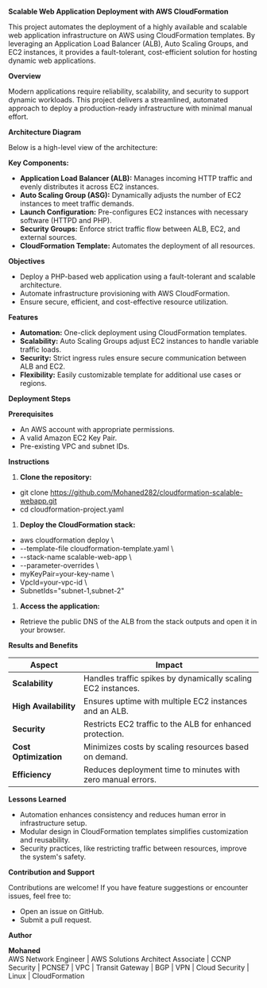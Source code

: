 **Scalable Web Application Deployment with AWS CloudFormation**

This project automates the deployment of a highly available and scalable web application infrastructure on AWS using CloudFormation templates. By leveraging an Application Load Balancer (ALB), Auto Scaling Groups, and EC2 instances, it provides a fault-tolerant, cost-efficient solution for hosting dynamic web applications.

**Overview**

Modern applications require reliability, scalability, and security to support dynamic workloads. This project delivers a streamlined, automated approach to deploy a production-ready infrastructure with minimal manual effort.

**Architecture Diagram**

Below is a high-level view of the architecture:

**Key Components:**

- **Application Load Balancer (ALB):** Manages incoming HTTP traffic and evenly distributes it across EC2 instances.
- **Auto Scaling Group (ASG):** Dynamically adjusts the number of EC2 instances to meet traffic demands.
- **Launch Configuration:** Pre-configures EC2 instances with necessary software (HTTPD and PHP).
- **Security Groups:** Enforce strict traffic flow between ALB, EC2, and external sources.
- **CloudFormation Template:** Automates the deployment of all resources.

**Objectives**

- Deploy a PHP-based web application using a fault-tolerant and scalable architecture.
- Automate infrastructure provisioning with AWS CloudFormation.
- Ensure secure, efficient, and cost-effective resource utilization.

**Features**

- **Automation:** One-click deployment using CloudFormation templates.
- **Scalability:** Auto Scaling Groups adjust EC2 instances to handle variable traffic loads.
- **Security:** Strict ingress rules ensure secure communication between ALB and EC2.
- **Flexibility:** Easily customizable template for additional use cases or regions.

**Deployment Steps**

**Prerequisites**

- An AWS account with appropriate permissions.
- A valid Amazon EC2 Key Pair.
- Pre-existing VPC and subnet IDs.

**Instructions**

1. **Clone the repository:**

- git clone <https://github.com/Mohaned282/cloudformation-scalable-webapp.git>
- cd cloudformation-project.yaml

1. **Deploy the CloudFormation stack:**

- aws cloudformation deploy \\
- \--template-file cloudformation-template.yaml \\
- \--stack-name scalable-web-app \\
- \--parameter-overrides \\
- myKeyPair=your-key-name \\
- VpcId=your-vpc-id \\
- SubnetIds="subnet-1,subnet-2"

1. **Access the application:**

- Retrieve the public DNS of the ALB from the stack outputs and open it in your browser.

**Results and Benefits**

| **Aspect** | **Impact** |
| --- | --- |
| **Scalability** | Handles traffic spikes by dynamically scaling EC2 instances. |
| **High Availability** | Ensures uptime with multiple EC2 instances and an ALB. |
| **Security** | Restricts EC2 traffic to the ALB for enhanced protection. |
| **Cost Optimization** | Minimizes costs by scaling resources based on demand. |
| **Efficiency** | Reduces deployment time to minutes with zero manual errors. |

**Lessons Learned**

- Automation enhances consistency and reduces human error in infrastructure setup.
- Modular design in CloudFormation templates simplifies customization and reusability.
- Security practices, like restricting traffic between resources, improve the system's safety.

**Contribution and Support**

Contributions are welcome! If you have feature suggestions or encounter issues, feel free to:

- Open an issue on GitHub.
- Submit a pull request.

**Author**

**Mohaned**  
AWS Network Engineer | AWS Solutions Architect Associate | CCNP Security | PCNSE7 | VPC | Transit Gateway | BGP | VPN | Cloud Security | Linux | CloudFormation
